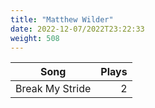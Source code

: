 ```yaml
---
title: "Matthew Wilder"
date: 2022-12-07/2022T23:22:33
weight: 508
---
```




 Song | Plays 
----- | -----:
Break My Stride | 2
